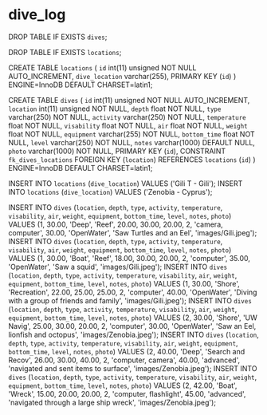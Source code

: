 # dive_log

DROP TABLE IF EXISTS `dives`;

DROP TABLE IF EXISTS `locations`;

CREATE TABLE `locations` (
`id` int(11) unsigned NOT NULL AUTO_INCREMENT,
`dive_location` varchar(255),
PRIMARY KEY (`id`)
) ENGINE=InnoDB DEFAULT CHARSET=latin1;

CREATE TABLE `dives` (
`id` int(11) unsigned NOT NULL AUTO_INCREMENT,
`location` int(11) unsigned NOT NULL,
`depth` float NOT NULL,
`type` varchar(250) NOT NULL,
`activity` varchar(250) NOT NULL,
`temperature` float NOT NULL,
`visability` float NOT NULL,
`air` float NOT NULL,
`weight` float NOT NULL,
`equipment` varchar(255) NOT NULL,
`bottom_time` float NOT NULL,
`level` varchar(250) NOT NULL,
`notes` varchar(1000) DEFAULT NULL,
`photo` varchar(1000) NOT NULL,
PRIMARY KEY (`id`),
CONSTRAINT `fk_dives_locations`
FOREIGN KEY (`location`) REFERENCES `locations` (`id`)
) ENGINE=InnoDB DEFAULT CHARSET=latin1;

INSERT INTO `locations` (`dive_location`) VALUES ('Gili T - Gili');
INSERT INTO `locations` (`dive_location`) VALUES ('Zenobia - Cyprus');

INSERT INTO `dives` (`location`, `depth`, `type`, `activity`, `temperature`, `visability`, `air`, `weight`, `equipment`, `bottom_time`, `level`, `notes`, `photo`) VALUES (1, 30.00, 'Deep', 'Reef', 20.00, 30.00, 20.00, 2, 'camera, computer', 30.00, 'OpenWater', 'Saw Turtles and an Eel', 'images/Gili.jpeg');
INSERT INTO `dives` (`location`, `depth`, `type`, `activity`, `temperature`, `visability`, `air`, `weight`, `equipment`, `bottom_time`, `level`, `notes`, `photo`) VALUES (1, 30.00, 'Boat', 'Reef', 18.00, 30.00, 20.00, 2, 'computer', 35.00, 'OpenWater', 'Saw a squid', 'images/Gili.jpeg');
INSERT INTO `dives` (`location`, `depth`, `type`, `activity`, `temperature`, `visability`, `air`, `weight`, `equipment`, `bottom_time`, `level`, `notes`, `photo`) VALUES (1, 30.00, 'Shore', 'Recreation', 22.00, 25.00, 25.00, 2, 'computer', 40.00, 'OpenWater', 'Diving with a group of friends and family', 'images/Gili.jpeg');
INSERT INTO `dives` (`location`, `depth`, `type`, `activity`, `temperature`, `visability`, `air`, `weight`, `equipment`, `bottom_time`, `level`, `notes`, `photo`) VALUES (2, 30.00, 'Shore', 'UW Navig', 25.00, 30.00, 20.00, 2, 'computer', 30.00, 'OpenWater', 'Saw an Eel, lionfish and octopus', 'images/Zenobia.jpeg');
INSERT INTO `dives` (`location`, `depth`, `type`, `activity`, `temperature`, `visability`, `air`, `weight`, `equipment`, `bottom_time`, `level`, `notes`, `photo`) VALUES (2, 40.00, 'Deep', 'Search and Recov', 26.00, 30.00, 40.00, 2, 'computer, camera', 40.00, 'advanced', 'navigated and sent items to surface', 'images/Zenobia.jpeg');
INSERT INTO `dives` (`location`, `depth`, `type`, `activity`, `temperature`, `visability`, `air`, `weight`, `equipment`, `bottom_time`, `level`, `notes`, `photo`) VALUES (2, 42.00, 'Boat', 'Wreck', 15.00, 20.00, 20.00, 2, 'computer, flashlight', 45.00, 'advanced', 'navigated through a large ship wreck', 'images/Zenobia.jpeg');

